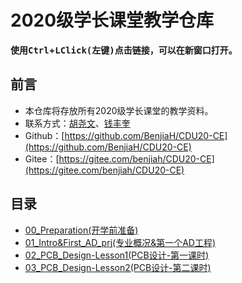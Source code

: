 # 2020级学长课堂教学仓库

**使用<kbd>Ctrl</kbd>+<kbd>LClick(左键)</kbd>点击链接，可以在新窗口打开。**

## 前言
- 本仓库将存放所有2020级学长课堂的教学资料。
- 联系方式：[胡尧文](http://wpa.qq.com/msgrd?v=3&uin=875927790&site=qq&menu=yes)、[钱丰奎](http://wpa.qq.com/msgrd?v=3&uin=2441860278&site=qq&menu=yes)  
- Github：[https://github.com/BenjiaH/CDU20-CE](https://github.com/BenjiaH/CDU20-CE)
- Gitee：[https://gitee.com/benjiah/CDU20-CE](https://gitee.com/benjiah/CDU20-CE)


## 目录
- [00_Preparation(开学前准备)](00_Preparation)
- [01_Intro&First_AD_prj(专业概况&第一个AD工程)](01_Intro&First_AD_prj)
- [02_PCB_Design-Lesson1(PCB设计-第一课时)](02_PCB_Design-Lesson1)
- [03_PCB_Design-Lesson2(PCB设计-第二课时)](03_PCB_Design-Lesson2)